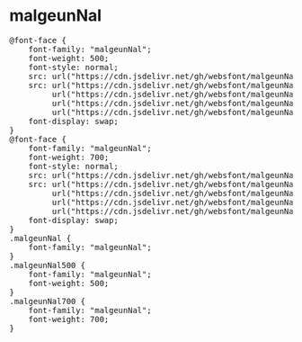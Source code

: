 # malgeunNal

<pre>
@font-face {
    font-family: "malgeunNal";
    font-weight: 500;
    font-style: normal;
    src: url("https://cdn.jsdelivr.net/gh/websfont/malgeunNal/malgeunNal-Medium.eot");
    src: url("https://cdn.jsdelivr.net/gh/websfont/malgeunNal/malgeunNal-Medium.eot?#iefix") format("embedded-opentype"),
         url("https://cdn.jsdelivr.net/gh/websfont/malgeunNal/malgeunNal-Medium.woff2") format("woff2"),
         url("https://cdn.jsdelivr.net/gh/websfont/malgeunNal/malgeunNal-Medium.woff") format("woff"),
         url("https://cdn.jsdelivr.net/gh/websfont/malgeunNal/malgeunNal-Medium.ttf") format("truetype");
    font-display: swap;
} 
@font-face {
    font-family: "malgeunNal";
    font-weight: 700;
    font-style: normal;
    src: url("https://cdn.jsdelivr.net/gh/websfont/malgeunNal/malgeunNal-Bold.eot");
    src: url("https://cdn.jsdelivr.net/gh/websfont/malgeunNal/malgeunNal-Bold.eot?#iefix") format("embedded-opentype"),
         url("https://cdn.jsdelivr.net/gh/websfont/malgeunNal/malgeunNal-Bold.woff2") format("woff2"),
         url("https://cdn.jsdelivr.net/gh/websfont/malgeunNal/malgeunNal-Bold.woff") format("woff"),
         url("https://cdn.jsdelivr.net/gh/websfont/malgeunNal/malgeunNal-Bold.ttf") format("truetype");
    font-display: swap;
} 
.malgeunNal {
    font-family: "malgeunNal";
}
.malgeunNal500 {
    font-family: "malgeunNal";
    font-weight: 500;
}
.malgeunNal700 {
    font-family: "malgeunNal";
    font-weight: 700;
}
</pre>
